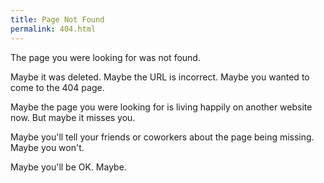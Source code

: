 ```yaml
---
title: Page Not Found
permalink: 404.html
---
```


The page you were looking for was not found.

Maybe it was deleted. Maybe the URL is incorrect. Maybe you wanted to come to the 404 page.

Maybe the page you were looking for is living happily on another website now. But maybe it misses you.

Maybe you'll tell your friends or coworkers about the page being missing. Maybe you won't.

Maybe you'll be OK. Maybe.
